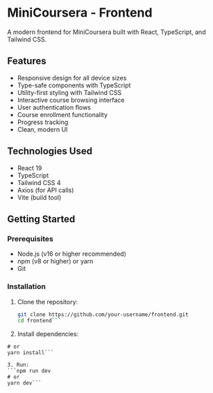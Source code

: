 # MiniCoursera - Frontend

A modern frontend for MiniCoursera built with React, TypeScript, and Tailwind CSS.

## Features

- Responsive design for all device sizes
- Type-safe components with TypeScript
- Utility-first styling with Tailwind CSS
- Interactive course browsing interface
- User authentication flows
- Course enrollment functionality
- Progress tracking
- Clean, modern UI

## Technologies Used

- React 19
- TypeScript
- Tailwind CSS 4
- Axios (for API calls)
- Vite (build tool)

## Getting Started

### Prerequisites

- Node.js (v16 or higher recommended)
- npm (v8 or higher) or yarn
- Git

### Installation

1. Clone the repository:
   ```bash
   git clone https://github.com/your-username/frontend.git
   cd frontend```
   
2. Install dependencies:
```npm install
# or
yarn install```

3. Run:
```npm run dev
# or
yarn dev```
